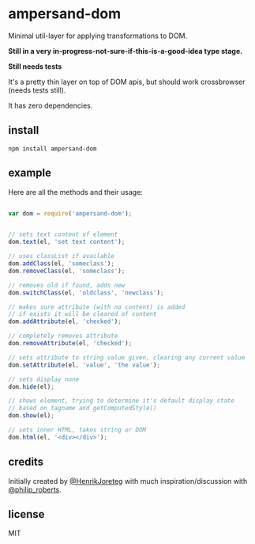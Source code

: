 # ampersand-dom

Minimal util-layer for applying transformations to DOM.

**Still in a very in-progress-not-sure-if-this-is-a-good-idea type stage.**

**Still needs tests**

It's a pretty thin layer on top of DOM apis, but should work crossbrowser (needs tests still).

It has zero dependencies.

## install

```
npm install ampersand-dom
```

## example

Here are all the methods and their usage:

```javascript

var dom = require('ampersand-dom');


// sets text content of element
dom.text(el, 'set text content');

// uses classList if available
dom.addClass(el, 'someclass');
dom.removeClass(el, 'someclass');

// removes old if found, adds new
dom.switchClass(el, 'oldclass', 'newclass');

// makes sure attribute (with no content) is added
// if exists it will be cleared of content
dom.addAttribute(el, 'checked');

// completely removes attribute
dom.removeAttribute(el, 'checked');

// sets attribute to string value given, clearing any current value
dom.setAttribute(el, 'value', 'the value');

// sets display none
dom.hide(el);

// shows element, trying to determine it's default display state
// based on tagname and getComputedStyle()
dom.show(el);

// sets inner HTML, takes string or DOM
dom.html(el, '<div></div>');
```

## credits

Initially created by [@HenrikJoreteg](http://twitter.com/henrikjoreteg) with much inspiration/discussion with [@philip_roberts](https://twitter.com/philip_roberts).

## license

MIT


